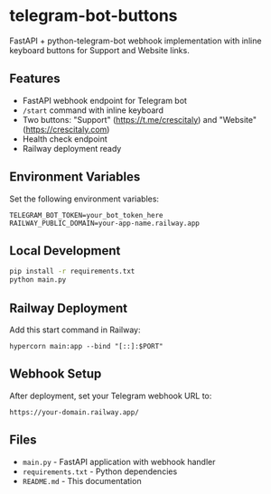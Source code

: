 # telegram-bot-buttons

FastAPI + python-telegram-bot webhook implementation with inline keyboard buttons for Support and Website links.

## Features

- FastAPI webhook endpoint for Telegram bot
- `/start` command with inline keyboard
- Two buttons: "Support" (https://t.me/crescitaly) and "Website" (https://crescitaly.com)
- Health check endpoint
- Railway deployment ready

## Environment Variables

Set the following environment variables:

```env
TELEGRAM_BOT_TOKEN=your_bot_token_here
RAILWAY_PUBLIC_DOMAIN=your-app-name.railway.app
```

## Local Development

```bash
pip install -r requirements.txt
python main.py
```

## Railway Deployment

Add this start command in Railway:

```
hypercorn main:app --bind "[::]:$PORT"
```

## Webhook Setup

After deployment, set your Telegram webhook URL to:
```
https://your-domain.railway.app/
```

## Files

- `main.py` - FastAPI application with webhook handler
- `requirements.txt` - Python dependencies
- `README.md` - This documentation
